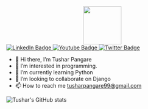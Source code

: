 <div id="header" align="center">
  <img src="https://media.giphy.com/media/M9gbBd9nbDrOTu1Mqx/giphy.gif" width="100"/>
</div>
<div id="badges">
  <a href="https://www.linkedin.com/in/tushar-pangare-1300891b9/">
    <img src="https://img.shields.io/badge/LinkedIn-blue?style=for-the-badge&logo=linkedin&logoColor=white" alt="LinkedIn Badge"/>
  </a>
  <a href="https://www.youtube.com/channel/UClaMpe1pWI4TXdRjx5D1oyA">
    <img src="https://img.shields.io/badge/YouTube-red?style=for-the-badge&logo=youtube&logoColor=white" alt="Youtube Badge"/>
  </a>
  <a href="https://twitter.com/46Comp">
    <img src="https://img.shields.io/badge/Twitter-blue?style=for-the-badge&logo=twitter&logoColor=white" alt="Twitter Badge"/>
  </a>
</div>

- 👋 Hi there, I’m Tushar Pangare
- 👀 I’m interested in programming.
- 🌱 I’m currently learning Python
- 💞️ I’m looking to collaborate on Django
- 📫 How to reach me tusharpangare99@gmail.com

![Tushar's GitHub stats](https://github-readme-stats.vercel.app/api?username=tusharpangare&&theme=synthwave&show_icons=true)


<!---
tusharpangare/tusharpangare is a ✨ special ✨ repository because its `README.md` (this file) appears on your GitHub profile.
You can click the Preview link to take a look at your changes.
--->
